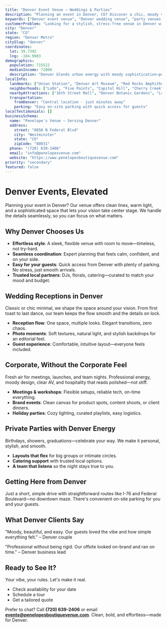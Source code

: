 ```yaml
---
title: "Denver Event Venue – Weddings & Parties"
description: "Planning an event in Denver, CO? Discover a chic, moody venue experience with elegant spaces, seamless coordination, and effortless access for your guests."
keywords: ["Denver event venue", "Denver wedding venue", "party venues Denver CO", "corporate events Denver", "Denver events"]
customerProblem: "Looking for a stylish, stress-free venue in Denver with clean design and expert coordination?"
city: "Denver"
state: "CO"
region: "Denver Metro"
citySlug: "denver"
coordinates:
  lat: 39.7392
  lng: -104.9903
demographics:
  population: 715522
  medianIncome: 72000
  description: "Denver blends urban energy with moody sophistication—perfect for weddings, parties, and polished corporate moments."
localInfo:
  landmarks: ["Union Station", "Denver Art Museum", "Red Rocks Amphitheatre", "Washington Park"]
  neighborhoods: ["LoDo", "Five Points", "Capitol Hill", "Cherry Creek", "Highlands"]
  nearbyAttractions: ["16th Street Mall", "Denver Botanic Gardens", "Larimer Square", "Craft beer scene"]
  transportation:
    fromDenver: "Central location - just minutes away"
    parking: "Easy on-site parking with quick access for guests"
localTestimonials: []
businessSchema:
  name: "Penelope's Venue – Serving Denver"
  address:
    street: "8050 N Federal Blvd"
    city: "Westminster"
    state: "CO"
    zipCode: "80031"
  phone: "(720) 639-2406"
  email: "info@penelopesvenue.com"
  website: "https://www.penelopesboutiquevenue.com"
priority: "secondary"
featured: false
---
```


# Denver Events, Elevated

Planning your event in Denver? Our venue offers clean lines, warm light, and a sophisticated space that lets your vision take center stage. We handle the details seamlessly, so you can focus on what matters.

## Why Denver Chooses Us

- **Effortless style**: A sleek, flexible venue with room to move—timeless, not try-hard.
- **Seamless coordination**: Expert planning that feels calm, confident, and on your side.
- **Easy for your guests**: Quick access from Denver with plenty of parking. No stress, just smooth arrivals.
- **Trusted local partners**: DJs, florals, catering—curated to match your mood and budget.

## Wedding Receptions in Denver

Classic or chic minimal, we shape the space around your vision. From first toast to last dance, our team keeps the flow smooth and the details on lock.

- **Reception flow**: One space, multiple looks. Elegant transitions, zero chaos.
- **Photo moments**: Soft textures, natural light, and stylish backdrops for an editorial feel.
- **Guest experience**: Comfortable, intuitive layout—everyone feels included.

## Corporate, Without the Corporate Feel

Fresh air for meetings, launches, and team nights. Professional energy, moody design, clear AV, and hospitality that reads polished—not stiff.

- **Meetings & workshops**: Flexible setups, reliable tech, on-time everything.
- **Brand events**: Clean canvas for product spots, content shoots, or client dinners.
- **Holiday parties**: Cozy lighting, curated playlists, easy logistics.

## Private Parties with Denver Energy

Birthdays, showers, graduations—celebrate your way. We make it personal, stylish, and smooth.

- **Layouts that flex** for big groups or intimate circles.
- **Catering support** with trusted local options.
- **A team that listens** so the night stays true to you.

## Getting Here from Denver

Just a short, simple drive with straightforward routes like I-76 and Federal Boulevard—no downtown maze. There's convenient on-site parking for you and your guests.

## What Denver Clients Say

"Moody, beautiful, and easy. Our guests loved the vibe and how simple everything felt." – Denver couple

"Professional without being rigid. Our offsite looked on-brand and ran on time." – Denver business lead

## Ready to See It?

Your vibe, your rules. Let's make it real.

- Check availability for your date
- Schedule a tour
- Get a tailored quote

Prefer to chat? Call **(720) 639-2406** or email **events@penelopesboutiquevenue.com**. Clean, bold, and effortless—made for Denver.
